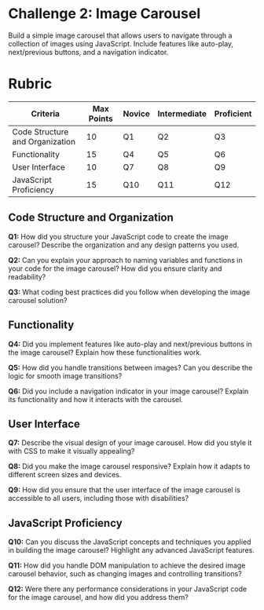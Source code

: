 # Challenge 2: Image Carousel

Build a simple image carousel that allows users to navigate through a collection of images using JavaScript. Include features like auto-play, next/previous buttons, and a navigation indicator.

# Rubric

| Criteria | Max Points | Novice | Intermediate | Proficient |
| --- | --- | --- | --- | --- |
| Code Structure and Organization | 10 | Q1 | Q2 | Q3 |
| Functionality | 15 | Q4 | Q5 | Q6 |
| User Interface | 10 | Q7 | Q8 | Q9 |
| JavaScript Proficiency | 15 | Q10 | Q11 | Q12 |

## Code Structure and Organization

**Q1:** How did you structure your JavaScript code to create the image carousel? Describe the organization and any design patterns you used.

**Q2:** Can you explain your approach to naming variables and functions in your code for the image carousel? How did you ensure clarity and readability?

**Q3:** What coding best practices did you follow when developing the image carousel solution?

## Functionality

**Q4:** Did you implement features like auto-play and next/previous buttons in the image carousel? Explain how these functionalities work.

**Q5:** How did you handle transitions between images? Can you describe the logic for smooth image transitions?

**Q6:** Did you include a navigation indicator in your image carousel? Explain its functionality and how it interacts with the carousel.

## User Interface

**Q7:** Describe the visual design of your image carousel. How did you style it with CSS to make it visually appealing?

**Q8:** Did you make the image carousel responsive? Explain how it adapts to different screen sizes and devices.

**Q9:** How did you ensure that the user interface of the image carousel is accessible to all users, including those with disabilities?

## JavaScript Proficiency

**Q10:** Can you discuss the JavaScript concepts and techniques you applied in building the image carousel? Highlight any advanced JavaScript features.

**Q11:** How did you handle DOM manipulation to achieve the desired image carousel behavior, such as changing images and controlling transitions?

**Q12:** Were there any performance considerations in your JavaScript code for the image carousel, and how did you address them?